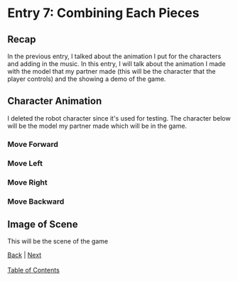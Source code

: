 # Entry 7: Combining Each Pieces

## Recap
In the previous entry, I talked about the animation I put for the characters and adding in the music. In this entry, I will talk about the animation I made with the model that my partner made (this will be the character that the player controls) and the showing a demo of the game.

## Character Animation
I deleted the robot character since it's used for testing. The character below will be the model my partner made which will be in the game.

### Move Forward


### Move Left


### Move Right


### Move Backward


## Image of Scene
This will be the scene of the game



[Back](entry-6.md) | [Next](entry-9.md) <br><br>
[Table of Contents](../README.md)
